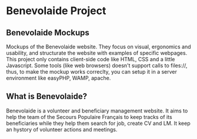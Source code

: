 # Benevolaide Project

## Benevolaide Mockups

Mockups of the Benevolaide website. They focus on visual, ergonomics and usability, and structurate the website with examples of specific webpages.
This project only contains client-side code like HTML, CSS and a little Javascript. Some tools (like web browsers) doesn't support calls to files://, thus, to make the mockup works correclty, you can setup it in a server environment like easyPHP, WAMP, apache.  

## What is Benevolaide?

Benevolaide is a volunteer and beneficiary management website. It aims to help the team of the Secours Populaire Français to keep tracks of its beneficiaries while they help them search for job, create CV and LM. It keep an hystory of volunteer actions and meetings.  
